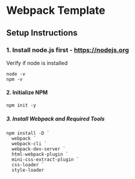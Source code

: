 # Webpack Template

## Setup Instructions

### 1. Install node.js first - https://nodejs.org
Verify if node is installed 
```
node -v
npm -v
```
#### 2. Initialize NPM
```
npm init -y
```
##### 3. Install Webpack and Required Tools
```
npm install -D `
  webpack `
  webpack-cli `
  webpack-dev-server `
  html-webpack-plugin `
  mini-css-extract-plugin `
  css-loader `
  style-loader
```
